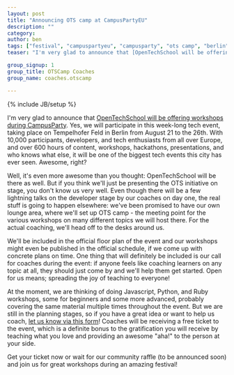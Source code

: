 ```yaml
---
layout: post
title: "Announcing OTS camp at CampusPartyEU"
description: ""
category: 
author: ben
tags: ["festival", "campuspartyeu", "campusparty", "ots camp", "berlin", "ots", "tempelhof"]
teaser: "I'm very glad to announce that [OpenTechSchool will be offering workshops during CampusParty](http://www.campus-party.eu/2012/developers.html#OpenTechSchool). Yes, we will participate in this week-long tech event, taking place on Tempelhofer Feld in Berlin from August 21 to the 26th. With 10,000 participants, developers, and tech enthusiasts from all over Europe, and over 600 hours of content, workshops, hackathons, presentations, and who knows what else, it will be one of the biggest tech events this city has ever seen. Awesome, right?"

group_signup: 1
group_title: OTSCamp Coaches
group_name: coaches.otscamp

---
```


{% include JB/setup %}

I'm very glad to announce that [OpenTechSchool will be offering workshops during CampusParty](http://www.campus-party.eu/2012/developers.html#OpenTechSchool). Yes, we will participate in this week-long tech event, taking place on Tempelhofer Feld in Berlin from August 21 to the 26th. With 10,000 participants, developers, and tech enthusiasts from all over Europe, and over 600 hours of content, workshops, hackathons, presentations, and who knows what else, it will be one of the biggest tech events this city has ever seen. Awesome, right?

Well, it's even more awesome than you thought: OpenTechSchool will be there as well. But if you think we'll just be presenting the OTS initiative on stage, you don't know us very well. Even though there will be a few lightning talks on the developer stage by our coaches on day one, the real stuff is going to happen elsewhere: we've been promised to have our own lounge area, where we'll set up OTS camp -  the meeting point for the various workshops on many different topics we will host there. For the actual coaching, we'll head off to the desks around us.

We'll be included in the official floor plan of the event and our workshops might even be published in the official schedule, if we come up with concrete plans on time. One thing that will definitely be included is our call for coaches during the event: if anyone feels like coaching learners on any topic at all, they should just come by and we'll help them get started. Open for us means; spreading the joy of teaching to everyone!

At the moment, we are thinking of doing Javascript, Python, and Ruby workshops, some for beginners and some more advanced, probably covering the same material multiple times throughout the event. But we are still in the planning stages, so if you have a great idea or want to help us coach, [let us know via this form](https://docs.google.com/spreadsheet/viewform?formkey=dGsxZlkzSjdTM2ROTkJaX0g2azhiSVE6MQ)! Coaches will be receiving a free ticket to the event, which is a definite bonus to the gratification you will receive by teaching what you love and providing an awesome "aha!" to the person at your side.

Get your ticket now or wait for our community raffle (to be announced soon) and join us for great workshops during an amazing festival!

